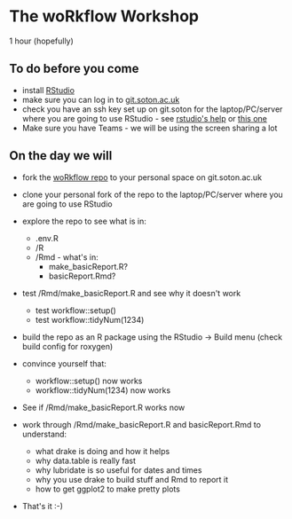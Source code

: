 # The woRkflow Workshop

1 hour (hopefully)

## To do before you come

 * install [RStudio](https://rstudio.com/products/rstudio/)
 * make sure you can log in to [git.soton.ac.uk](git.soton.ac.uk/)
 * check you have an ssh key set up on git.soton for the laptop/PC/server where you are going to use RStudio - see [rstudio's help](https://support.rstudio.com/hc/en-us/articles/200532077-Version-Control-with-Git-and-SVN) or [this one](https://happygitwithr.com/ssh-keys.html)
 * Make sure you have Teams - we will be using the screen sharing a lot

## On the day we will

 * fork the [woRkflow repo](https://git.soton.ac.uk/SERG/workflow) to your personal space on git.soton.ac.uk
 * clone your personal fork of the repo to the laptop/PC/server where you are going to use RStudio 
 * explore the repo to see what is in:
   * .env.R
   * /R
   * /Rmd - what's in:
     *  make_basicReport.R?
     *  basicReport.Rmd?
 * test /Rmd/make_basicReport.R and see why it doesn't work
    * test workflow::setup()
    * test workflow::tidyNum(1234)
 * build the repo as an R package using the RStudio -> Build menu (check build config for roxygen)
 * convince yourself that:
    * workflow::setup() now works
    * workflow::tidyNum(1234) now works
 * See if /Rmd/make_basicReport.R works now
 * work through /Rmd/make_basicReport.R and basicReport.Rmd to understand:
   * what drake is doing and how it helps
   * why data.table is really fast
   * why lubridate is so useful for dates and times
   * why you use drake to build stuff and Rmd to report it
   * how to get ggplot2 to make pretty plots
  
 * That's it :-)